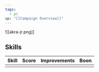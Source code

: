 ```yaml
---
tags:
  - pc
up: "[[Campaign Overview]]"
---
```


![[akra-jr.png]] 

## Skills

| Skill | Score | Improvements | Boon |
| ----- | ----- | ------------ | ---- |
|       |       |              |      |
